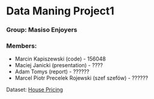 # Data Maning Project1
### Group: Masiso Enjoyers
### Members:
- Marcin Kapiszewski (code) - 156048
- Maciej Janicki (presentation) - ????
- Adam Tomys (report) - ??????
- Marcel Piotr Precelek Rojewski (szef szefów) - ??????

Dataset: [House Pricing](https://www.kaggle.com/competitions/house-prices-advanced-regression-techniques)